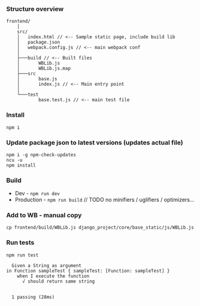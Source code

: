 ### Structure overview
        
    frontend/
        │
        src/
        │   index.html // <-- Sample static page, include build lib
        │   package.json
        │   webpack.config.js // <-- main webpack conf
        │
        ├───build // <-- Built files
        │       WBLib.js
        │       WBLib.js.map
        ├───src
        │       base.js
        │       index.js // <-- Main entry point
        │
        └───test
                base.test.js // <-- main test file



### Install

    npm i
    
### Update package json to latest versions (updates actual file)

    npm i -g npm-check-updates
    ncu -u
    npm install
        
### Build
  - Dev - `npm run dev`
  - Production - `npm run build` // TODO no minifiers / uglifiers / optimizers...

### Add to WB - manual copy

    cp frontend/build/WBLib.js django_project/core/base_static/js/WBLib.js
        
### Run tests 

    npm run test
    
      Given a String as argument
    in Function sampleTest { sampleTest: [Function: sampleTest] }
        when I execute the function
          √ should return same string
    
    
      1 passing (28ms)
        



